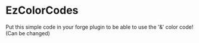 # EzColorCodes
Put this simple code in your forge plugin to be able to use the '&amp;' color code! (Can be changed)
